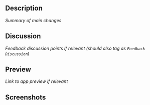 ## Description

_Summary of main changes_

## Discussion

_Feedback discussion points if relevant (should also tag as `Feedback Discussion`)_

## Preview

_Link to app preview if relevant_

## Screenshots
